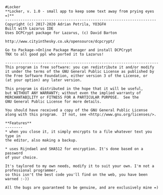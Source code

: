 	#Locker
    **Locker, v. 1.0 - small app to keep some text away from prying eyes =)**
    ---------------------------------------------------------------------
    Copyright (c) 2017-2020 Adrian Petrila, YO3GFH
    Built with Lazarus IDE
    Uses DCPCrypt package for Lazarus, (c) David Barton

    http://www.cityinthesky.co.uk/opensource/dcpcrypt/

    Go to Package->Online Package Manager and install DCPCrypt
    TNX to all good ppl who ported it to Lazarus!

    ----------------------------------------------------------------------
    This program is free software: you can redistribute it and/or modify
    it under the terms of the GNU General Public License as published by
    the Free Software Foundation, either version 3 of the License, or
    (at your option) any later version.

    This program is distributed in the hope that it will be useful,
    but WITHOUT ANY WARRANTY; without even the implied warranty of
    MERCHANTABILITY or FITNESS FOR A PARTICULAR PURPOSE.  See the
    GNU General Public License for more details.

    You should have received a copy of the GNU General Public License
    along with this program.  If not, see <http://www.gnu.org/licenses/>.

    **Features**
    --------
    * when you close it, it simply encrypts to a file whatever text you type in
    the editor, also making a backup.

    * uses Rijndael and SHA512 for encryption. It's done based on a password
    of your choice.

    It's taylored to my own needs, modify it to suit your own. I'm not a professional programmer,
    so this isn't the best code you'll find on the web, you have been warned :-))

    All the bugs are guaranteed to be genuine, and are exclusively mine =)